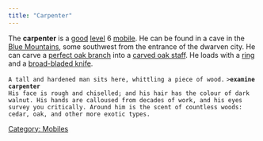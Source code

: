 ```yaml
---
title: "Carpenter"
---
```


The **carpenter** is a [good](alignment "wikilink")
[level](level "wikilink") 6 [mobile](mobile "wikilink"). He can be found
in a cave in the [Blue Mountains](Blue_Mountains "wikilink"), some
southwest from the entrance of the dwarven city. He can carve a [perfect
oak branch](perfect_oak_branch "wikilink") into a [carved oak
staff](carved_oak_staff "wikilink"). He loads with a
[ring](ring "wikilink") and a [broad-bladed
knife](broad-bladed_knife "wikilink").

`A tall and hardened man sits here, whittling a piece of wood.`
`>`**`examine carpenter`**
`His face is rough and chiselled; and his hair has the colour of dark`
`walnut. His hands are calloused from decades of work, and his eyes`
`survey you critically. Around him is the scent of countless woods:`
`cedar, oak, and other more exotic types.`

[Category: Mobiles](Category:_Mobiles "wikilink")
